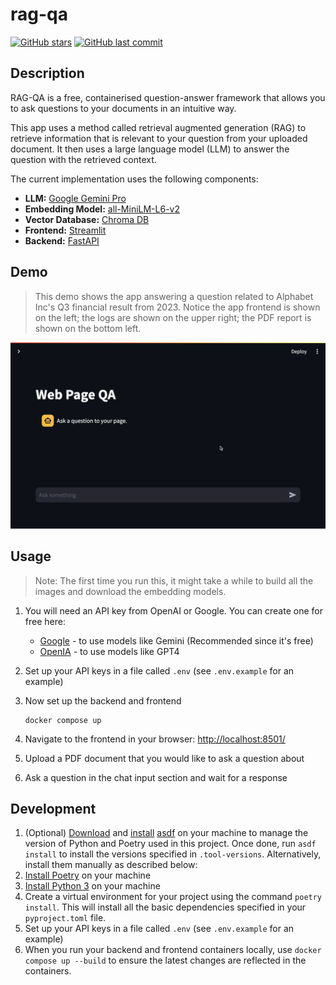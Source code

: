 # rag-qa

[![GitHub stars](https://img.shields.io/github/stars/ruankie/rag-qa)](https://github.com/ruankie/rag-qa/stargazers)
[![GitHub last commit](https://img.shields.io/github/last-commit/ruankie/rag-qa)](https://github.com/ruankie/rag-qa/commits/main)

## Description

RAG-QA is a free, containerised question-answer framework that allows you to ask questions to your documents in an intuitive way.

This app uses a method called retrieval augmented generation (RAG) to retrieve information that is relevant to your question from your uploaded document. It then uses a large language model (LLM) to answer the question with the retrieved context.

The current implementation uses the following components:

- **LLM:** [Google Gemini Pro](https://ai.google.dev/)
- **Embedding Model:** [all-MiniLM-L6-v2](https://huggingface.co/sentence-transformers/all-MiniLM-L6-v2)
- **Vector Database:** [Chroma DB](https://www.trychroma.com/)
- **Frontend:** [Streamlit](https://streamlit.io/)
- **Backend:** [FastAPI](https://fastapi.tiangolo.com/)

## Demo

> This demo shows the app answering a question related to Alphabet Inc's Q3 financial result from 2023. Notice the app frontend is shown on the left; the logs are shown on the upper right; the PDF report is shown on the bottom left.

![demo](./assets/demo.gif)

## Usage

> Note: The first time you run this, it might take a while to build all the images and download the embedding models.

1. You will need an API key from OpenAI or Google. You can create one for free here:
    - [Google](https://ai.google.dev/) - to use models like Gemini (Recommended since it's free)
    - [OpenIA](https://platform.openai.com/account/api-keys) - to use models like GPT4
2. Set up your API keys in a file called `.env` (see `.env.example` for an example)

3. Now set up the backend and frontend

    ```shell
    docker compose up
    ```

4. Navigate to the frontend in your browser: [http://localhost:8501/](http://localhost:8501/)
5. Upload a PDF document that you would like to ask a question about
6. Ask a question in the chat input section and wait for a response

## Development

1. (Optional) [Download](https://asdf-vm.com/guide/getting-started.html#_2-download-asdf) and [install](https://asdf-vm.com/guide/getting-started.html#_3-install-asdf) [asdf](https://asdf-vm.com/) on your machine to manage the version of Python and Poetry used in this project. Once done, run `asdf install` to install the versions specified in `.tool-versions`. Alternatively, install them manually as described below:
2. [Install Poetry](https://python-poetry.org/docs/#installation) on your machine
3. [Install Python 3](https://www.python.org/downloads/) on your machine
4. Create a virtual environment for your project using the command `poetry install`. This will install all the basic dependencies specified in your `pyproject.toml` file.
5. Set up your API keys in a file called `.env` (see `.env.example` for an example)
6. When you run your backend and frontend containers locally, use `docker compose up --build` to ensure the latest changes are reflected in the containers.
